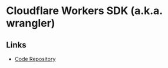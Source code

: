 # Cloudflare Workers SDK (a.k.a. wrangler)

<!--
https://github.com/cellajs/cella/blob/main/proxy/wrangler.toml
-->

## Links

- [Code Repository](https://github.com/cloudflare/workers-sdk)
